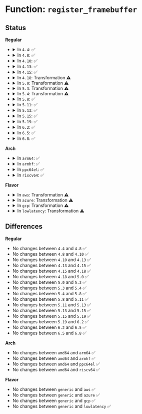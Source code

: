 # Function: <code>register_framebuffer</code>

## Status
<b>Regular</b>
<ul>
<li>
<details>
<summary>In <code>4.4</code>: ✅</summary>

```c
int register_framebuffer(struct fb_info *fb_info);
```

**Collision:** Unique Global

**Inline:** No

**Transformation:** False

**Instances:**

```
In drivers/video/fbdev/core/fbmem.c (ffffffff8146dc40)
Location: drivers/video/fbdev/core/fbmem.c:1772
Inline: False
Direct callers:
  - drivers/video/fbdev/imsttfb.c:imsttfb_probe
  - drivers/video/fbdev/asiliantfb.c:asiliantfb_pci_init
  - drivers/video/fbdev/vesafb.c:vesafb_probe
  - drivers/video/fbdev/simplefb.c:simplefb_probe
```
**Symbols:**

```
ffffffff8146dc40-ffffffff8146df8a: register_framebuffer (STB_GLOBAL)
```
</details>
</li>
<li>
<details>
<summary>In <code>4.8</code>: ✅</summary>

```c
int register_framebuffer(struct fb_info *fb_info);
```

**Collision:** Unique Global

**Inline:** No

**Transformation:** False

**Instances:**

```
In drivers/video/fbdev/core/fbmem.c (ffffffff814bbf80)
Location: drivers/video/fbdev/core/fbmem.c:1780
Inline: False
Direct callers:
  - drivers/video/fbdev/imsttfb.c:imsttfb_probe
  - drivers/video/fbdev/asiliantfb.c:asiliantfb_pci_init
  - drivers/video/fbdev/vesafb.c:vesafb_probe
  - drivers/video/fbdev/simplefb.c:simplefb_probe
```
**Symbols:**

```
ffffffff814bbf80-ffffffff814bc2e0: register_framebuffer (STB_GLOBAL)
```
</details>
</li>
<li>
<details>
<summary>In <code>4.10</code>: ✅</summary>

```c
int register_framebuffer(struct fb_info *fb_info);
```

**Collision:** Unique Global

**Inline:** No

**Transformation:** False

**Instances:**

```
In drivers/video/fbdev/core/fbmem.c (ffffffff814ddf80)
Location: drivers/video/fbdev/core/fbmem.c:1780
Inline: False
Direct callers:
  - drivers/video/fbdev/imsttfb.c:imsttfb_probe
  - drivers/video/fbdev/asiliantfb.c:asiliantfb_pci_init
  - drivers/video/fbdev/vesafb.c:vesafb_probe
  - drivers/video/fbdev/simplefb.c:simplefb_probe
```
**Symbols:**

```
ffffffff814ddf80-ffffffff814de2e0: register_framebuffer (STB_GLOBAL)
```
</details>
</li>
<li>
<details>
<summary>In <code>4.13</code>: ✅</summary>

```c
int register_framebuffer(struct fb_info *fb_info);
```

**Collision:** Unique Global

**Inline:** No

**Transformation:** False

**Instances:**

```
In drivers/video/fbdev/core/fbmem.c (ffffffff814e9530)
Location: drivers/video/fbdev/core/fbmem.c:1788
Inline: False
Direct callers:
  - drivers/video/fbdev/imsttfb.c:imsttfb_probe
  - drivers/video/fbdev/asiliantfb.c:asiliantfb_pci_init
  - drivers/video/fbdev/vesafb.c:vesafb_probe
  - drivers/video/fbdev/efifb.c:efifb_probe
```
**Symbols:**

```
ffffffff814e9530-ffffffff814e9885: register_framebuffer (STB_GLOBAL)
```
</details>
</li>
<li>
<details>
<summary>In <code>4.15</code>: ✅</summary>

```c
int register_framebuffer(struct fb_info *fb_info);
```

**Collision:** Unique Global

**Inline:** No

**Transformation:** False

**Instances:**

```
In drivers/video/fbdev/core/fbmem.c (ffffffff8151e070)
Location: drivers/video/fbdev/core/fbmem.c:1801
Inline: False
Direct callers:
  - drivers/video/fbdev/imsttfb.c:imsttfb_probe
  - drivers/video/fbdev/asiliantfb.c:asiliantfb_pci_init
  - drivers/video/fbdev/vesafb.c:vesafb_probe
  - drivers/video/fbdev/efifb.c:efifb_probe
```
**Symbols:**

```
ffffffff8151e070-ffffffff8151e3c5: register_framebuffer (STB_GLOBAL)
```
</details>
</li>
<li>
<details>
<summary>In <code>4.18</code>: Transformation ⚠️</summary>

```c
int register_framebuffer(struct fb_info *fb_info);
```

**Collision:** Unique Global

**Inline:** No

**Transformation:** True

**Instances:**

```
In drivers/video/fbdev/core/fbmem.c (0)
Location: drivers/video/fbdev/core/fbmem.c:1815
Inline: False
Direct callers:
  - drivers/video/fbdev/imsttfb.c:imsttfb_probe
  - drivers/video/fbdev/asiliantfb.c:asiliantfb_pci_init
  - drivers/video/fbdev/vesafb.c:vesafb_probe
  - drivers/video/fbdev/simplefb.c:simplefb_probe
```
**Symbols:**

```
ffffffff81554b99-ffffffff81554bbb: register_framebuffer.cold.15 (STB_LOCAL)
ffffffff81553c30-ffffffff81553f71: register_framebuffer (STB_GLOBAL)
```
</details>
</li>
<li>
<details>
<summary>In <code>5.0</code>: Transformation ⚠️</summary>

```c
int register_framebuffer(struct fb_info *fb_info);
```

**Collision:** Unique Global

**Inline:** No

**Transformation:** True

**Instances:**

```
In drivers/video/fbdev/core/fbmem.c (0)
Location: drivers/video/fbdev/core/fbmem.c:1910
Inline: False
Direct callers:
  - drivers/video/fbdev/imsttfb.c:imsttfb_probe
  - drivers/video/fbdev/asiliantfb.c:asiliantfb_pci_init
  - drivers/video/fbdev/vesafb.c:vesafb_probe
  - drivers/video/fbdev/simplefb.c:simplefb_probe
```
**Symbols:**

```
ffffffff8156c4d9-ffffffff8156c4fb: register_framebuffer.cold.16 (STB_LOCAL)
ffffffff8156b410-ffffffff8156b753: register_framebuffer (STB_GLOBAL)
```
</details>
</li>
<li>
<details>
<summary>In <code>5.3</code>: Transformation ⚠️</summary>

```c
int register_framebuffer(struct fb_info *fb_info);
```

**Collision:** Unique Global

**Inline:** No

**Transformation:** True

**Instances:**

```
In drivers/video/fbdev/core/fbmem.c (0)
Location: drivers/video/fbdev/core/fbmem.c:1833
Inline: False
Direct callers:
  - drivers/video/fbdev/imsttfb.c:imsttfb_probe
  - drivers/video/fbdev/asiliantfb.c:asiliantfb_pci_init
  - drivers/video/fbdev/vesafb.c:vesafb_probe
  - drivers/video/fbdev/simplefb.c:simplefb_probe
```
**Symbols:**

```
ffffffff8159c9a0-ffffffff8159c9e7: register_framebuffer.cold (STB_LOCAL)
ffffffff8159b930-ffffffff8159bc3a: register_framebuffer (STB_GLOBAL)
```
</details>
</li>
<li>
<details>
<summary>In <code>5.4</code>: Transformation ⚠️</summary>

```c
int register_framebuffer(struct fb_info *fb_info);
```

**Collision:** Unique Global

**Inline:** No

**Transformation:** True

**Instances:**

```
In drivers/video/fbdev/core/fbmem.c (0)
Location: drivers/video/fbdev/core/fbmem.c:1823
Inline: False
Direct callers:
  - drivers/video/fbdev/imsttfb.c:imsttfb_probe
  - drivers/video/fbdev/asiliantfb.c:asiliantfb_pci_init
  - drivers/video/fbdev/vesafb.c:vesafb_probe
  - drivers/video/fbdev/simplefb.c:simplefb_probe
```
**Symbols:**

```
ffffffff815bdd47-ffffffff815bdd8e: register_framebuffer.cold (STB_LOCAL)
ffffffff815bcf30-ffffffff815bd23a: register_framebuffer (STB_GLOBAL)
```
</details>
</li>
<li>
<details>
<summary>In <code>5.8</code>: ✅</summary>

```c
int register_framebuffer(struct fb_info *fb_info);
```

**Collision:** Unique Global

**Inline:** No

**Transformation:** False

**Instances:**

```
In drivers/video/fbdev/core/fbmem.c (ffffffff816670a0)
Location: drivers/video/fbdev/core/fbmem.c:1823
Inline: False
Direct callers:
  - drivers/video/fbdev/imsttfb.c:init_imstt
  - drivers/video/fbdev/asiliantfb.c:init_asiliant
  - drivers/video/fbdev/vesafb.c:vesafb_probe
  - drivers/video/fbdev/simplefb.c:simplefb_probe
```
**Symbols:**

```
ffffffff816670a0-ffffffff816670da: register_framebuffer (STB_GLOBAL)
```
</details>
</li>
<li>
<details>
<summary>In <code>5.11</code>: ✅</summary>

```c
int register_framebuffer(struct fb_info *fb_info);
```

**Collision:** Unique Global

**Inline:** No

**Transformation:** False

**Instances:**

```
In drivers/video/fbdev/core/fbmem.c (ffffffff81687c80)
Location: drivers/video/fbdev/core/fbmem.c:1816
Inline: False
Direct callers:
  - drivers/video/fbdev/imsttfb.c:init_imstt
  - drivers/video/fbdev/asiliantfb.c:init_asiliant
  - drivers/video/fbdev/vesafb.c:vesafb_probe
  - drivers/video/fbdev/simplefb.c:simplefb_probe
```
**Symbols:**

```
ffffffff81687c80-ffffffff81687cba: register_framebuffer (STB_GLOBAL)
```
</details>
</li>
<li>
<details>
<summary>In <code>5.13</code>: ✅</summary>

```c
int register_framebuffer(struct fb_info *fb_info);
```

**Collision:** Unique Global

**Inline:** No

**Transformation:** False

**Instances:**

```
In drivers/video/fbdev/core/fbmem.c (ffffffff8166a8f0)
Location: drivers/video/fbdev/core/fbmem.c:1814
Inline: False
Direct callers:
  - drivers/video/fbdev/imsttfb.c:init_imstt
  - drivers/video/fbdev/asiliantfb.c:asiliantfb_pci_init
  - drivers/video/fbdev/vesafb.c:vesafb_probe
  - drivers/video/fbdev/simplefb.c:simplefb_probe
```
**Symbols:**

```
ffffffff8166a8f0-ffffffff8166a92a: register_framebuffer (STB_GLOBAL)
```
</details>
</li>
<li>
<details>
<summary>In <code>5.15</code>: ✅</summary>

```c
int register_framebuffer(struct fb_info *fb_info);
```

**Collision:** Unique Global

**Inline:** No

**Transformation:** False

**Instances:**

```
In drivers/video/fbdev/core/fbmem.c (ffffffff816debf0)
Location: drivers/video/fbdev/core/fbmem.c:1867
Inline: False
Direct callers:
  - drivers/video/fbdev/imsttfb.c:init_imstt
  - drivers/video/fbdev/asiliantfb.c:asiliantfb_pci_init
  - drivers/video/fbdev/vesafb.c:vesafb_probe
  - drivers/video/fbdev/efifb.c:efifb_probe
```
**Symbols:**

```
ffffffff816debf0-ffffffff816dec2a: register_framebuffer (STB_GLOBAL)
```
</details>
</li>
<li>
<details>
<summary>In <code>5.19</code>: ✅</summary>

```c
int register_framebuffer(struct fb_info *fb_info);
```

**Collision:** Unique Global

**Inline:** No

**Transformation:** False

**Instances:**

```
In drivers/video/fbdev/core/fbmem.c (ffffffff81808a00)
Location: drivers/video/fbdev/core/fbmem.c:1848
Inline: False
Direct callers:
  - drivers/video/fbdev/imsttfb.c:init_imstt
  - drivers/video/fbdev/asiliantfb.c:asiliantfb_pci_init
  - drivers/video/fbdev/vesafb.c:vesafb_probe
  - drivers/video/fbdev/efifb.c:efifb_probe
```
**Symbols:**

```
ffffffff81808a00-ffffffff81808a3d: register_framebuffer (STB_GLOBAL)
```
</details>
</li>
<li>
<details>
<summary>In <code>6.2</code>: ✅</summary>

```c
int register_framebuffer(struct fb_info *fb_info);
```

**Collision:** Unique Global

**Inline:** No

**Transformation:** False

**Instances:**

```
In drivers/video/fbdev/core/fbmem.c (ffffffff819376c0)
Location: drivers/video/fbdev/core/fbmem.c:1696
Inline: False
Direct callers:
  - drivers/video/fbdev/imsttfb.c:init_imstt
  - drivers/video/fbdev/vesafb.c:vesafb_probe
  - drivers/video/fbdev/efifb.c:efifb_probe
```
**Symbols:**

```
ffffffff819376c0-ffffffff8193776e: register_framebuffer (STB_GLOBAL)
```
</details>
</li>
<li>
<details>
<summary>In <code>6.5</code>: ✅</summary>

```c
int register_framebuffer(struct fb_info *fb_info);
```

**Collision:** Unique Global

**Inline:** No

**Transformation:** False

**Instances:**

```
In drivers/video/fbdev/core/fbmem.c (ffffffff8197ab80)
Location: drivers/video/fbdev/core/fbmem.c:1566
Inline: False
Direct callers:
  - drivers/video/fbdev/imsttfb.c:init_imstt
  - drivers/video/fbdev/vesafb.c:vesafb_probe
  - drivers/video/fbdev/efifb.c:efifb_probe
```
**Symbols:**

```
ffffffff8197ab80-ffffffff8197abbd: register_framebuffer (STB_GLOBAL)
```
</details>
</li>
<li>
<details>
<summary>In <code>6.8</code>: ✅</summary>

```c
int register_framebuffer(struct fb_info *fb_info);
```

**Collision:** Unique Global

**Inline:** No

**Transformation:** False

**Instances:**

```
In drivers/video/fbdev/core/fbmem.c (ffffffff819c42b0)
Location: drivers/video/fbdev/core/fbmem.c:510
Inline: False
Direct callers:
  - drivers/video/fbdev/imsttfb.c:init_imstt
  - drivers/gpu/drm/drm_fb_helper.c:__drm_fb_helper_initial_config_and_unlock
```
**Symbols:**

```
ffffffff819c42b0-ffffffff819c42ed: register_framebuffer (STB_GLOBAL)
```
</details>
</li>
</ul>
<b>Arch</b>
<ul>
<li>
<details>
<summary>In <code>arm64</code>: ✅</summary>

```c
int register_framebuffer(struct fb_info *fb_info);
```

**Collision:** Unique Global

**Inline:** No

**Transformation:** False

**Instances:**

```
In drivers/video/fbdev/core/fbmem.c (ffff800010743c20)
Location: drivers/video/fbdev/core/fbmem.c:1823
Inline: False
Direct callers:
  - drivers/video/fbdev/imsttfb.c:init_imstt
  - drivers/video/fbdev/amba-clcd.c:clcdfb_register
  - drivers/video/fbdev/asiliantfb.c:asiliantfb_pci_init
  - drivers/video/fbdev/mx3fb.c:mx3fb_probe
  - drivers/video/fbdev/simplefb.c:simplefb_probe
```
**Symbols:**

```
ffff800010743c20-ffff800010743f58: register_framebuffer (STB_GLOBAL)
```
</details>
</li>
<li>
<details>
<summary>In <code>armhf</code>: ✅</summary>

```c
int register_framebuffer(struct fb_info *fb_info);
```

**Collision:** Unique Global

**Inline:** No

**Transformation:** False

**Instances:**

```
In drivers/video/fbdev/core/fbmem.c (c08c7e14)
Location: drivers/video/fbdev/core/fbmem.c:1823
Inline: False
Direct callers:
  - drivers/video/fbdev/imsttfb.c:init_imstt
  - drivers/video/fbdev/amba-clcd.c:clcdfb_probe
  - drivers/video/fbdev/asiliantfb.c:asiliantfb_pci_init
  - drivers/video/fbdev/mx3fb.c:mx3fb_probe
  - drivers/video/fbdev/simplefb.c:simplefb_probe
```
**Symbols:**

```
c08c7e14-c08c810c: register_framebuffer (STB_GLOBAL)
```
</details>
</li>
<li>
<details>
<summary>In <code>ppc64el</code>: ✅</summary>

```c
int register_framebuffer(struct fb_info *fb_info);
```

**Collision:** Unique Global

**Inline:** No

**Transformation:** False

**Instances:**

```
In drivers/video/fbdev/core/fbmem.c (c0000000008a4ee0)
Location: drivers/video/fbdev/core/fbmem.c:1823
Inline: False
Direct callers:
  - drivers/video/fbdev/imsttfb.c:init_imstt
  - drivers/video/fbdev/asiliantfb.c:asiliantfb_pci_init
  - drivers/video/fbdev/gxt4500.c:gxt4500_probe
  - drivers/video/fbdev/offb.c:offb_init_fb
  - drivers/video/fbdev/simplefb.c:simplefb_probe
```
**Symbols:**

```
c0000000008a4ee0-c0000000008a5360: register_framebuffer (STB_GLOBAL)
```
</details>
</li>
<li>
<details>
<summary>In <code>riscv64</code>: ✅</summary>

```c
int register_framebuffer(struct fb_info *fb_info);
```

**Collision:** Unique Global

**Inline:** No

**Transformation:** False

**Instances:**

```
In drivers/video/fbdev/core/fbmem.c (ffffffe0004f46e0)
Location: drivers/video/fbdev/core/fbmem.c:1823
Inline: False
Direct callers:
  - drivers/video/fbdev/imsttfb.c:init_imstt
  - drivers/video/fbdev/asiliantfb.c:asiliantfb_pci_init
  - drivers/video/fbdev/simplefb.c:simplefb_probe
```
**Symbols:**

```
ffffffe0004f46e0-ffffffe0004f495e: register_framebuffer (STB_GLOBAL)
```
</details>
</li>
</ul>
<b>Flavor</b>
<ul>
<li>
<details>
<summary>In <code>aws</code>: Transformation ⚠️</summary>

```c
int register_framebuffer(struct fb_info *fb_info);
```

**Collision:** Unique Global

**Inline:** No

**Transformation:** True

**Instances:**

```
In drivers/video/fbdev/core/fbmem.c (0)
Location: drivers/video/fbdev/core/fbmem.c:1823
Inline: False
Direct callers:
  - drivers/video/fbdev/imsttfb.c:imsttfb_probe
  - drivers/video/fbdev/asiliantfb.c:asiliantfb_pci_init
  - drivers/video/fbdev/vesafb.c:vesafb_probe
  - drivers/video/fbdev/simplefb.c:simplefb_probe
```
**Symbols:**

```
ffffffff815b1e97-ffffffff815b1ede: register_framebuffer.cold (STB_LOCAL)
ffffffff815b1080-ffffffff815b138a: register_framebuffer (STB_GLOBAL)
```
</details>
</li>
<li>
<details>
<summary>In <code>azure</code>: Transformation ⚠️</summary>

```c
int register_framebuffer(struct fb_info *fb_info);
```

**Collision:** Unique Global

**Inline:** No

**Transformation:** True

**Instances:**

```
In drivers/video/fbdev/core/fbmem.c (0)
Location: drivers/video/fbdev/core/fbmem.c:1823
Inline: False
```
**Symbols:**

```
ffffffff815a1027-ffffffff815a106e: register_framebuffer.cold (STB_LOCAL)
ffffffff815a0210-ffffffff815a051a: register_framebuffer (STB_GLOBAL)
```
</details>
</li>
<li>
<details>
<summary>In <code>gcp</code>: Transformation ⚠️</summary>

```c
int register_framebuffer(struct fb_info *fb_info);
```

**Collision:** Unique Global

**Inline:** No

**Transformation:** True

**Instances:**

```
In drivers/video/fbdev/core/fbmem.c (0)
Location: drivers/video/fbdev/core/fbmem.c:1823
Inline: False
Direct callers:
  - drivers/video/fbdev/imsttfb.c:imsttfb_probe
  - drivers/video/fbdev/asiliantfb.c:asiliantfb_pci_init
  - drivers/video/fbdev/vesafb.c:vesafb_probe
  - drivers/video/fbdev/simplefb.c:simplefb_probe
```
**Symbols:**

```
ffffffff815b2427-ffffffff815b246e: register_framebuffer.cold (STB_LOCAL)
ffffffff815b1610-ffffffff815b191a: register_framebuffer (STB_GLOBAL)
```
</details>
</li>
<li>
<details>
<summary>In <code>lowlatency</code>: Transformation ⚠️</summary>

```c
int register_framebuffer(struct fb_info *fb_info);
```

**Collision:** Unique Global

**Inline:** No

**Transformation:** True

**Instances:**

```
In drivers/video/fbdev/core/fbmem.c (0)
Location: drivers/video/fbdev/core/fbmem.c:1823
Inline: False
Direct callers:
  - drivers/video/fbdev/imsttfb.c:imsttfb_probe
  - drivers/video/fbdev/asiliantfb.c:asiliantfb_pci_init
  - drivers/video/fbdev/vesafb.c:vesafb_probe
  - drivers/video/fbdev/simplefb.c:simplefb_probe
```
**Symbols:**

```
ffffffff815cbe97-ffffffff815cbede: register_framebuffer.cold (STB_LOCAL)
ffffffff815cb080-ffffffff815cb38a: register_framebuffer (STB_GLOBAL)
```
</details>
</li>
</ul>

## Differences
<b>Regular</b>
<ul>
<li>
No changes between <code>4.4</code> and <code>4.8</code> ✅
</li>
<li>
No changes between <code>4.8</code> and <code>4.10</code> ✅
</li>
<li>
No changes between <code>4.10</code> and <code>4.13</code> ✅
</li>
<li>
No changes between <code>4.13</code> and <code>4.15</code> ✅
</li>
<li>
No changes between <code>4.15</code> and <code>4.18</code> ✅
</li>
<li>
No changes between <code>4.18</code> and <code>5.0</code> ✅
</li>
<li>
No changes between <code>5.0</code> and <code>5.3</code> ✅
</li>
<li>
No changes between <code>5.3</code> and <code>5.4</code> ✅
</li>
<li>
No changes between <code>5.4</code> and <code>5.8</code> ✅
</li>
<li>
No changes between <code>5.8</code> and <code>5.11</code> ✅
</li>
<li>
No changes between <code>5.11</code> and <code>5.13</code> ✅
</li>
<li>
No changes between <code>5.13</code> and <code>5.15</code> ✅
</li>
<li>
No changes between <code>5.15</code> and <code>5.19</code> ✅
</li>
<li>
No changes between <code>5.19</code> and <code>6.2</code> ✅
</li>
<li>
No changes between <code>6.2</code> and <code>6.5</code> ✅
</li>
<li>
No changes between <code>6.5</code> and <code>6.8</code> ✅
</li>
</ul>
<b>Arch</b>
<ul>
<li>
No changes between <code>amd64</code> and <code>arm64</code> ✅
</li>
<li>
No changes between <code>amd64</code> and <code>armhf</code> ✅
</li>
<li>
No changes between <code>amd64</code> and <code>ppc64el</code> ✅
</li>
<li>
No changes between <code>amd64</code> and <code>riscv64</code> ✅
</li>
</ul>
<b>Flavor</b>
<ul>
<li>
No changes between <code>generic</code> and <code>aws</code> ✅
</li>
<li>
No changes between <code>generic</code> and <code>azure</code> ✅
</li>
<li>
No changes between <code>generic</code> and <code>gcp</code> ✅
</li>
<li>
No changes between <code>generic</code> and <code>lowlatency</code> ✅
</li>
</ul>
